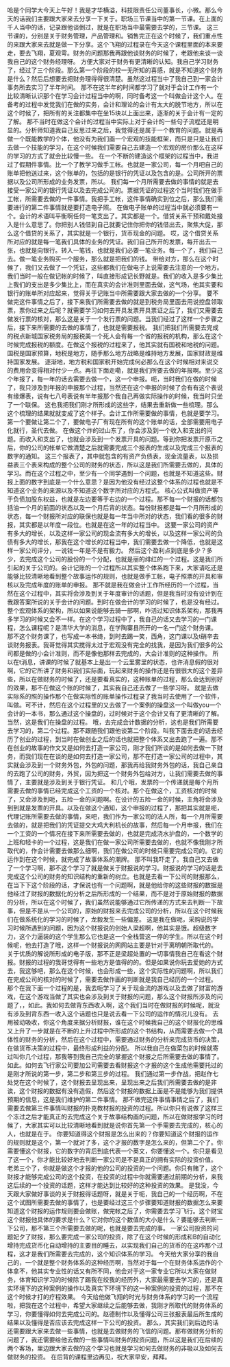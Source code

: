 哈是个同学大今天上午好！我是才华横溢，科技限责任公司董事长，小微。那么今天的话我们主要跟大家来去分享一下关于。职场三节课当中的第一节课。在上面的千人当中的话，记录跟他谈倒过，就是在职场当中最需要去学的，三节课。
这三节课的，分别是关于财务管理，产品管理和。销售完正在这个时候了，我们重点性的来跟大家来去就是做一下分享。这个飞翔的过程录在今天这个课程里面的本来要走，要去飞翔，夏观雩。财务的问题那我再跟他谈财务的时候了，老跟他来谈一谈我自己的这个财务经理呀。
方便大家对于财务有更清晰的认知。我自己学习财务了，经过了三个阶段。那么第一个阶段的校一无所知的喜感，就是不知道这个财务是什么？然后后想要去把财务理得得很清楚。虽然这过程当中了我自己到一家会计事务所去实习了半年时间。
那不在这半年的时间都学习了就对于会计工作有一个比较清晰认识那个在学习会计过程当中的啊，同时备考这一个叫做会计这个人。在备考的过程中发觉我们在做的实务，会计和理论的会计有太大的脱节地方，所以在这个时候了，把所有的关注都集中在坐15块以上面出来，逐渐的关于会计有一定的了解。
那不当时在做这个会计的过程当中实际上对于会计的一些句子流程还是明显的。分析师知道我自己反思过来之后，我觉得还是属于一个教育的问题。就是再做一个既能教学的个体，他没有为我们画一个宏观的技能框架，而只是只是让我们去做一个技能的学习，在这个时候我们需要自己去建造一个宏观的房价那么在这样的学习的方式了就会比较慢一些。
在一个不断的建造这个框架的过程当中，我进过了假期件事情。比一个了教学习做手工帐。也就是一家公司，每一个月吧自己的账单把他送过来，这个账单的，包括的是银行的凭证以及包含的是。公司所开的票据以及公司所形成的业务发票，所以。
我们每一个月所需要去做的事情的就是去接受一家公司的银行凭证以及去完成公司的。票据凭证的过程这个当时我们在做手工帐，所需要去做的一件事情。我把手工帐，这件事情确实到位之后，那么我们需要进行的第二件事情就是要打造电子照。
在做电子账单的过程当中就必须要有一个。会计的术语叫平衡啊任何一笔支出了。其实都是一个。借贷关系干预和戴处接入是什么意思了。你把别人钱借到自己就要记住你把你的钱借出去，聚焦大促，那么这个借贷的关系了，其实就是一个银行，货币现金的问题。
哎，这个借贷关系所对应的就是每一笔我们具体的业务的凭证。我们自己所开的发票，每开出去一张，也就是向银行。转入一笔钱，也就是我们必要一笔业务。每一个了，我们自己去。做一笔业务购买一个服务，那么就是把我们的钱。
带给对方，那么在这个时候了，我们又去做了一个凭证，这些都我们在做电子上说需要去注意的一个地方。我们当时一般在做记帐的时候了，叫直接形成记长野就是。我们的收入是多少集比上我们的支出是多少集比上，而在真实的会计准则里面去做，这气场，他其实要和银行的账单所对应起来，觉得关于记账当中所需要跟大家去做的一个分享。
要不做完这件事情之后了，接下来我们所需要去做的就是到税务局里面去用说控盘领取票，票你过来之后呢？就需要学习如何去开具发票开具票证之后了，我们又需要去做发行票的核对，那么这是关于一个发行票的问题。当我们经过了这样一个步骤之后，接下来所需要的去做的事情了，也就是需要报税。
我们把我们所需要去完成的税点新城国家税务局的报税美一个死人会有每一个省的报税的机构，那么在这个时候完成报税的额度。在做这个报税的过程来了，他其实就有国税和地税的问题。国税是国家预算，地税是地方，随手那么地方战略是维持地方发展，国家财政是维持国家发展。
逐渐地，地方税和国家税开始完成何必那么在这个时候相对来说交的费用会变得相对付少一点。再往下面走嘞，就是我们所要去做的年报啊。至少这个年报了，每一年的话去需要去做一个，这一个申报。呃，当时我们在做的时候了，我只涉及到年报的申报那个过程，当然还在这个申报的时候了会有有这个表说有缘爆表，说有七八号表说有半年报那个我自己再做实际操作的时候，我当时只坐了一个联保。
这也我把我们刚才所形成的这些字，结果去重新做一些梳理。那么这个梳理的结果就就变成了这个样子。会计工作所需要做的事情，也就是要学习。第一个要做让第二个了，要做电子厂有现在所有的这个账单的话，全部需要用电子化就行，圣代去做。
在做这个炸的过山东了，你会涉及到一个收入和支出的问题。而收入和支出了，也就会涉及到一个发票开具的问题。等到你把发票开原币之后，你的公司的帐单它做清楚之后就需要完成三个报表的生成以及完成三个报表的数字的通知。
这三个报表了，其中就包含的有资产负债表，现金流量表，以及损益表三个表来构成的整个公司的财务的状态，所以这是我们所需要去做的，具体的学习。而在这个过程之中，至少有一个同学遇到一个问题，也就是不知道这些。财报上面的数字到底是一个什么意思？是因为他没有经过这整个体系的过程也就是不知道这个业务的来源以及不知道这个数字所对应的方程式。
核心公式叫做资产等于负债加股东权益，也就是左边要等于右边的一个过程。那不每一个财报的话都包括油一个月的前面的状态以及一个月后背的状态。每份财报都是每一个月所形成的状态，每一个财报所对应的联保也就是每一年当中所对的状态，我们看的很多的财报，其实都是以年度一段位。也就是在这一年的过程当中。
这要一家公司的资产有多大的增长，以及这样一家公司的现金流有多大的增长，以及这样一家公司的负债有多大的增长，那我在这个增长的过程当中，我们需要去做一个降低，也就是这样一家公司评分，一说钱一年是不是有毅力。
然后这个盈利点到底是多少？多少，去完成这个公司的股份的一个分配，也就是丽的绯红的一个过程。这是我们所引起的关于公司的。会计记账的一个过程所以其实整个体系跑下来，大家请吃还是能够比较清晰地看到整个故事运作的规则，也就是做手工帐，电子照票的开具和审核以及完成年度的账单的申报。
那不就是我在做会计工作所经历的一个过程，当然在这个过程中，其实将会涉及到关于年度审计的话题，但是我当时没有设计到在我跟答案所说的关于会计的问题。到时在做会计的学习的时候了，也是没有经过。
整个宏观体系的架构，所以如果说能够去骑一部啊，咋活过知识体系架构，那我再多学习的时候又会不一样。在这个学习过程中了，我自己的话又去学习的一门课程，怎么课程呢？是清华大学的消息，在学陶寨县所开的一名一门这个财务课。
那不这个财务课了，也写成一本书绮，到时去踢一笑，西角，这门课以及t硝辛去谈财务报表。我哥觉得其实搅得太过于宏观没有完全的找我，是因为我们很多的公司都是做的小会计准则，而不是像他那样去完成的，大会计准则的这种操作。
所以在t消息，讲课的时候了就基本上是出一个云里雾里的状态，也许消息假的很对啊，它的它所讲了财务和我们实际面，玩起来财务的操作还是有很很大的这个差异些，所以在做财务的时候了，还是要看真实的，这种账单的过程，那么会达到别好的效果，那不在做这个账的时候了，其实我自己还去做了一些学习呀。
就是去做实际系的照的操作那个在做实际性的账单操作过程录了我当时去使用了一个软件，叫做。可不计，然后在这个过程里的又去做了一个案例的操盘这一个叫做you一个会计的一本书，那么通过这个操盘的，过时候对于这个会计又有了更清晰的了解。当然，这是我们在操盘的过程。
哦，去完成会计数据的分析，这也是我们所需要去学习的，第二个过程。那不跟随我们跟他谈第二个阶段。叫我下面去走的话去经历了创业的过程，到当时在做创业之后的话也就把整个体系又出去跑了一遍。那不在创业的故事的作文又是如何去打造一家公司，刚才我们所谈的是如何去做一下财务，而我们现在在谈的是如何去打造一家公司，那不在打造一家公司的过程中，其实就会涉及到一个财务外包，外包的问题，​​那我再给我财务外包的话，我自己亲自的去跑了公司的财务，外贸，因为把这一个财务外包给对方，让我们需要去做的事情了，主要就是涉及到关于银行凭证。
和几个哦，发票的一个传递就是每个月所需要去做的事情已经完成这个工资的一个核对。那个在做这个，工资核对的时候了，又会涉及到呃，五险一金的问题啊。在设计的五险一金的时候，主角将会涉及到到就是发票的开具。以及在做这个通知，这个申报的过程了，那把其实就是呃，代理记账所需要去做的事情，来吧，我们作为一家公司的法人所，每一个月所需要去做的，就是把我们的凭证提交大鸡大利机长的故事，然后每一个月申报，我们在一个工资的一个情况在接下来所需要去做的，也就是完成浇水护盘的，一个数学的上班和轻卡的一个过程，这是我们在做一家公司所需要去做的，也就不像我刚才所取代的，作会计需要去做那么细啊，我们在做公司的时候只需要完成公司的。它的运作到在这个时候，就完成了故事体系的潮牌。
那不叫我吓走了。我自己又去做了一个学习啊，那不这个学习了就是做关于财报说的学习。财报说的学习的话是去完成这个公司的财务的知识结构的重新的树立。也就是去看一下公司的财报那么，在当下下这个阶段的话，才保说也有一个问题啊，就是他给你的这些财报的数据是他经过了财报的数据化的分析之后所形成的一个结果，而不是对于原始财报的数据的分析，所以在这个时候了，我们虽然说能够通过它所传递的方式来去判断一下故事，但是不是从一个公司的，原始的财报来去完成公司的分析，所以在这个时候我们在做系统化的学习的时候了，龙毅发生一些偏差。
这是我在做呃，采购说的学习时候所遇到的问题，因为这个财报说的创始人梁超啊，他其实是饿。超级数字力，这个力逼装的这个学生那么它也是这一个全栈营这一停的学生。所以在这个时候呢，他去打造了哦，这样一个财报说的网网站主要是针对于离明朝所取代的。
关于优质的解说所形成的电子版，那不正是梁超处置的一切事情我自己在看这个财报。财报的过程的我哥觉得有一些地方是值得的的。但是如果说你玩去爱她的方式去，我这够吧，那么在这个时候，也会形成一些，这个实际性的问题啊，所以我们在完成公司的核对的时候了，需要去做作画的判断就是我自己经历的一个过程。
那个在我下面一个过程的是，我去呃学习了关于现金流的游戏以及去做了财富的游戏，在这个游戏当做了其实也会涉及到关于财报的问题，那么这个财报所涉及的问题了，，如此。我如何去做背东西收入啊，这个我们当时在做财报的时候呢，就没有涉及到背东西一收入这个话题也只是说去看一下公司的运作的情况儿没有。
去用被动吸收，你这个角度来据分析财报，谁在这个时候我自己的这个财报化的思维又上升了一步就是在不断的上升过程中所形成的这个书结构，从而需要去做一个具体性的财务的分析，然后在这个过程中，需要通过财务的分析来完成货币的决策，在做货币决策的过程中，最终形成利益的分配。
所以我自己在做菜包的时候就寄过叫你几个过程，那我等到我自己完全的掌握这个财报之后所需要去做的事情了。如此。如何去飞行家公司要加公司需要去看财报这个才报的这个生成他需要托过的是刚才所说的第一步，第二步和第三步的过程。
我们通过第一步作战，把赵作七处党在这个时候了，这个财报去呈现出来，呈现出来之后我们所需要去做的是非诶，这个财报的数据有没有造假，然后这个财报的数据上面是不是能够为我们提供预期的信息，这是我们维护的第二件事情。
那不做完这件事情事情之后了，我们需要去做第三件事情叫财报的扑克教材报的投资的过程。所以你只有说做了这样三个冻过之后才能真正的去完成这个关于故事结构画的问题，所以在做财报学习的时候了，大家其实可以比较清晰地看到就是说你首先第一个手需要去完成的，核心的人，也就是在于。
你要知道得这个财报是怎么出来的？你要知道这个财报的运作的规则就是这个，第一个就对了多，这个才报的数字是怎么来的，但第二个了。你需要懂这个财报，它的数字的背后到底代表一个英文，你要懂这一个。你只是看见了这一个，你才能比较好地去判断一家公司是不是真正的拥有实际的投资价值。
老弟三个了，你就是做这个才报的他的公司的投资的一个问题。你只有赌了，这个财报才能够完成公司的这个投资，在投资的过程中你就需要通过前期的分析，来我这后续的一个投资的话题，这样才能达到比较好的这种投资的效果。
是我没，今天跟大家做好事谈的关于财报得话题呀，就是关于呃，我自己的一个经历啊，不在这个试图所需要去做的事情了，也是要经过这三个步骤要知道财报的数据怎么来要知道这个财报的运作规则要会做账，做完帐之后了，你需要去学习飞行。这个财宝这个财报他具体的要求是什么？它对你的这个数值的大小是什么？要能够去判断一下公司，那不第三个所需要去做的呢，也就是要去完成的事。
一家公司投资的问题妃夕了财报，那么要完成一家公司的投资，除了在这个时候的形成和B的自动化增持完成货币化自动增持的主要目的睡去，以实现我们自己的货币的在这咋那个过程，这才是我们所需要去完成的，这个知识体系的学习。
今天给大家分享的我自己的，一个就是整个财务体系的这种经历啊，当然对于每一个在财务体系运作的个体拿不，他其实专业性的话又有所不同，他会对于这一家专业它所以大家在做财务，体育知识学习的时候除了踢我在绞我的经历外，大家最需要去学习的，还是真实环境下的这种案例的操作以及真实下环境下的这一种案例的投资的过程，那不在这个时候才打的疗程效果。
今天给他做飞翔的时光与财务体系的学习的一个流程啦，把我在这个过程中，希望大家继续之后能够去做，我刚才所取代的财务体系的学习，你要懂得如何去完成公司的。赵德制作以及懂得公司三张报表最后所生成的结果以及懂得是否应该去完成这样一下公司的投资。
那么，其实我们到后边的话还需要跟大家来去做一些事情，也就是去做财务的飞信的问题。那布做财务分析的问题了，我还需要给他去做的一些事情叫财务的投资问题，所以这是我们在后续的两个客场，里边跟大家去做的这个学习也就是学习如何去做财务的非吸以及如何去做财务的投资。
在后背的课程里边再见，祝大家早安，拜拜。
